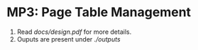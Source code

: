 # MP3: Page Table Management

1. Read _docs/design.pdf_ for more details.
2. Ouputs are present under _./outputs_
